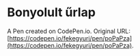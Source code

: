# Bonyolult űrlap

A Pen created on CodePen.io. Original URL: [https://codepen.io/fekegyuri/pen/poPaPza](https://codepen.io/fekegyuri/pen/poPaPza).



